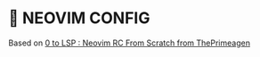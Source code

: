 # 🌚 NEOVIM CONFIG

Based on [0 to LSP : Neovim RC From Scratch from ThePrimeagen](https://www.youtube.com/watch?v=w7i4amO_zaE)
